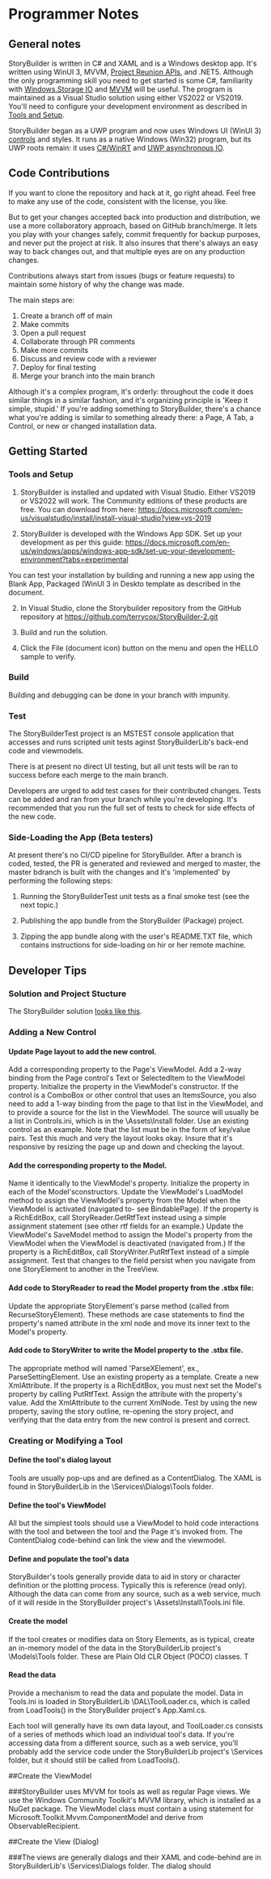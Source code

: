# Programmer Notes

## General notes

StoryBuilder is written in C# and XAML and is a Windows desktop app. 
It's written using WinUI 3, MVVM, [Project Reunion APIs][2], and .NET5. 
Although the only programming skill you need to get started is some C#,
familiarity with [Windows.Storage IO][5] and [MVVM][6] will be useful. 
The program is maintained as a Visual Studio solution using either
VS2022 or VS2019. You'll need to configure your development environment
as described in [Tools and Setup](#tools-and-setup).

StoryBuilder began as a UWP program and now uses Windows UI
(WinUI 3) [controls][7] and styles. It runs
as a native Windows (Win32) program, but its UWP roots remain: 
it uses [C#/WinRT][3] and [UWP asynchronous IO][4].

## Code Contributions

If you want to clone the repository and hack at it, go right ahead. Feel
free to make any use of the code, consistent with the license, you like.

But to get your changes accepted back into production and distribution, 
we use a more collaboratory approach, based on GitHub branch/merge. 
It lets you play with your changes safely, commit frequently for backup
purposes, and never put the project at risk. It also insures that there's
always an easy way to back changes out, and that multiple
eyes are on any production changes.

Contributions always start from issues (bugs or feature requests)
to maintain some history of why the change was made.

The main steps are:

1. Create a branch off of main
2. Make commits
3. Open a pull request
4. Collaborate through PR comments
5. Make more commits
6. Discuss and review code with a reviewer
7. Deploy for final testing
8. Merge your branch into the main branch

Although it's a complex program, it's orderly: throughout
the code it does similar things in a similar fashion, and it's 
organizing principle is 'Keep it simple, stupid.'  If you're adding 
something to StoryBuilder, there's a chance what you're
adding is similar to something already there: a Page, A Tab,
a Control, or new or changed installation data.

## Getting Started

### Tools and Setup

1. StoryBuilder is installed and updated with Visual Studio. Either VS2019 or VS2022 
will work. The Community editions of these products are free. You can download
from here:
https://docs.microsoft.com/en-us/visualstudio/install/install-visual-studio?view=vs-2019

2. StoryBuilder is developed with the Windows App SDK. Set up your development as per this guide:
https://docs.microsoft.com/en-us/windows/apps/windows-app-sdk/set-up-your-development-environment?tabs=experimental

You can test your installation by building and running a new app using the Blank App, Packaged (WinUI 3 in Deskto
template as described in the document.

2. In Visual Studio, clone the Storybuilder repository from the GitHub repository at 
https://github.com/terrycox/StoryBuilder-2.git

3. Build and run the solution.

4. Click  the File (document icon) button on the menu and open the HELLO sample to verify.

### Build

Building and debugging can be done in your branch with impunity.

### Test

The StoryBuilderTest project is an MSTEST console application that accesses and runs
scripted unit tests aginst StoryBuilderLib's back-end code and viewmodels. 

There is at present no direct UI testing, but all unit tests will be ran to success
before each merge to the main branch.

Developers are urged to add test cases for their contributed changes. Tests can be
added and ran from your branch while you're developing. It's recommended that you
run the full set of tests to check for side effects of the new code.


### Side-Loading the App (Beta testers)

At present there's no CI/CD pipeline for StoryBuilder. After a branch is coded, tested, the PR 
is generated and reviewed and merged to master, the master bdranch is built with the changes and
it's 'implemented' by performing the following steps:

1. Running the StoryBuilderTest unit tests as a final smoke test (see the next topic.)

2. Publishing the app bundle from the StoryBuilder (Package) project.

3. Zipping the app bundle along with the user's README.TXT file, which contains
instructions for side-loading on hir or her remote machine.

## Developer Tips

### Solution and Project Stucture

The StoryBuilder solution [looks like this][1].

### Adding a New Control

#### Update Page layout to add the new control. 
Add a corresponding property to the Page's ViewModel. 
Add a 2-way binding from the Page control's Text or SelectedItem to the ViewModel    property.
Initialize the property in the ViewModel's constructor.
If the control is a ComboBox or other control that uses an ItemsSource,  you
also need to add a 1-way binding from the page to that list in the ViewModel,
and to provide a source for the list in the ViewModel. The source will usually
be a list in Controls.ini, which is in the \Assets\Install folder. Use an existing
control as an example. Note that the list must be in the form of key/value pairs.
Test this much and very the layout looks okay. Insure that it's responsive 
by resizing the page up and down and checking the layout.

#### Add the corresponding property to the Model. 
Name it identically to the ViewModel's property.
Initialize the property in each of the Model'sconstructors. 
Update the ViewModel's LoadModel method to assign the ViewModel's property
from the Model when the ViewModel is activated (navigated to- see BindablePage).
If the property is a RichEditBox, call StoryReader.GetRtfText instead using a
simple assignment statement (see other rtf fields for an example.)
Update the ViewModel's SaveModel method to assign the Model's property from
the ViewModel when the ViewModel is deactivated (navigated from.) If the 
property is a RichEditBox, call StoryWriter.PutRtfText instead of a simple assignment.
Test that changes to the field persist when you navigate from one StoryElement to
another in the TreeView.

#### Add code to StoryReader to read the Model property from the .stbx file:
   Update the appropriate StoryElement's parse method (called from RecurseStoryElement).
   These methods are case statements to find the property's named attribute in the xml
   node and move its inner text to the Model's property.

#### Add code to StoryWriter to write the Model property to the .stbx file.
   The appropriate method will named 'ParseXElement', ex., ParseSettingElement. 
   Use an existing property as a template.
   Create a new XmlAttribute.
   If the property is a RichEditBox, you must next set the Model's property by calling
   PutRtfText.
   Assign the attribute with the property's value.
   Add the XmlAttribute to the current XmlNode.
   Test by using the new property, saving the story outline, re-opening the story project,
   and verifying that the data entry from the new control is present and correct.

### Creating or Modifying a Tool

#### Define the tool's dialog layout
Tools are usually pop-ups and are defined as a ContentDialog. The XAML is found in 
StoryBuilderLib in the \Services\Dialogs\Tools folder.

#### Define the tool's ViewModel
All but the simplest tools should use a ViewModel to hold code interactions with the tool
and between the tool and the Page it's invoked from. The ContentDialog code-behind can link
the view and the viewmodel.

#### Define and populate the tool's data
StoryBuilder's tools generally provide data to aid in story or character definition or the 
plotting process. Typically this is reference (read only). Although the data can come from 
any source, such as a web service, much of it will reside in the StoryBuilder 
project's \Assets\Install\Tools.ini file. 

#### Create the model
If the tool creates or modifies data on Story Elements, as is typical,
create an in-memory model of the data in the StoryBuilderLib project's \Models\Tools folder. 
These are Plain Old CLR Object (POCO) classes. T

#### Read the data
Provide a mechanism to read the data  and populate the model. Data in Tools.ini is loaded in 
StoryBuilderLib \DAL\ToolLoader.cs, which is called from LoadTools() in the StoryBuilder 
project's App.Xaml.cs. 

Each tool will generally have its own data layout, and ToolLoader.cs consists of a series of 
methods which load an individual tool's data. If you're accessing data from a different source, 
such as a web service, you'll probably add the service code under the StoryBuilderLib 
project's \Services folder, but it should still be called from LoadTools(). 

##Create the ViewModel

###StoryBuilder uses MVVM for tools as well as regular Page views. We use the Windows Community Toolkit's MVVM library, which is installed as a NuGet package. The ViewModel class must contain a using statement for Microsoft.Toolkit.Mvvm.ComponentModel and derive from ObservableRecipient.

##Create the View (Dialog)

###The views are generally dialogs and their XAML and code-behind are in StoryBuilderLib's \Services\Dialogs folder. The dialog should 

[1]:https://github.com/terrycox/StoryBuilder-2/blob/master/docs/SOLUTION_PIC.bmp    
[2]:https://docs.microsoft.com/en-us/windows/apps/windows-app-sdk/
[3]:https://docs.microsoft.com/en-us/windows/apps/windows-app-sdk/
[4]:https://docs.microsoft.com/en-us/windows/uwp/threading-async/asynchronous-programming-universal-windows-platform-apps
[5]:https://docs.microsoft.com/en-us/uwp/api/windows.storage?view=winrt-22000
[6]:https://docs.microsoft.com/en-us/windows/communitytoolkit/mvvm/introduction
[7]:https://www.microsoft.com/en-us/p/winui-3-controls-gallery/9p3jfpwwdzrc?activetab=pivot:overviewtab
